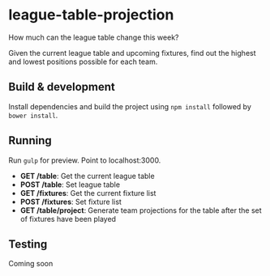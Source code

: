 # league-table-projection
How much can the league table change this week?

Given the current league table and upcoming fixtures, find out the highest and lowest positions possible for each team.

## Build & development

Install dependencies and build the project using `npm install` followed by `bower install`.

## Running

Run `gulp` for preview. Point to localhost:3000.

* **GET /table**: Get the current league table
* **POST /table**: Set league table
* **GET /fixtures**: Get the current fixture list
* **POST /fixtures**: Set fixture list
* **GET /table/project**: Generate team projections for the table after the set of fixtures have been played

## Testing

Coming soon
